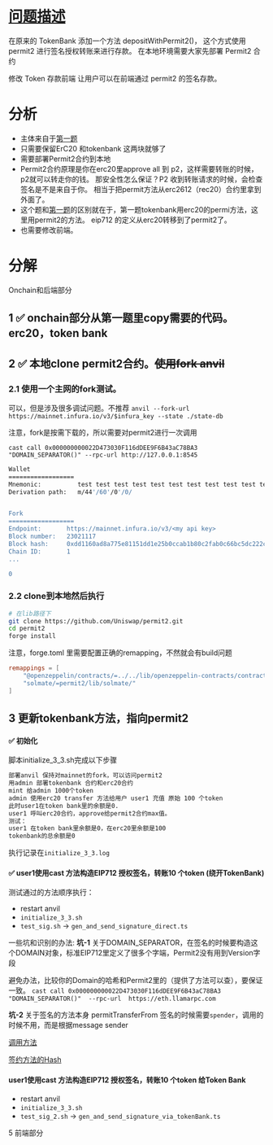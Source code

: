 # [问题描述](https://decert.me/challenge/1fa3ecbc-a3cd-43ae-908e-661aac97bdc0)

在原来的 TokenBank 添加一个方法 depositWithPermit2()， 这个方式使用 permit2 进行签名授权转账来进行存款。
在本地环境需要大家先部署 Permit2 合约

修改 Token 存款前端 让用户可以在前端通过 permit2 的签名存款。

# 分析

* 主体来自于[第一题](https://github.com/zhaidewei/upchain_2025_s3/tree/main/dapp_quiz/fc66ef6c)
* 只需要保留ErC20 和tokenbank 这两块就够了
* 需要部署Permit2合约到本地
* Permit2合约原理是你在erc20里approve all 到 p2，这样需要转账的时候，p2就可以转走你的钱。
那安全性怎么保证？P2 收到转账请求的时候，会检查签名是不是来自于你。
相当于把permit方法从erc2612（rec20）合约里拿到外面了。
* 这个题和[第一题](https://github.com/zhaidewei/upchain_2025_s3/tree/main/dapp_quiz/fc66ef6c)的区别就在于，第一题tokenbank用erc20的permi方法，这里用permit2的方法。
eip712 的定义从erc20转移到了permit2了。
* 也需要修改前端。

# 分解

Onchain和后端部分
## 1 ✅ onchain部分从第一题里copy需要的代码。erc20，token bank

## 2 ✅ 本地clone permit2合约。~~使用fork anvil~~

### 2.1 使用一个主网的fork测试。

可以，但是涉及很多调试问题。不推荐
`anvil --fork-url https://mainnet.infura.io/v3/$infura_key --state ./state-db`

注意，fork是按需下载的，所以需要对permit2进行一次调用

`cast call 0x000000000022D473030F116dDEE9F6B43aC78BA3 "DOMAIN_SEPARATOR()" --rpc-url http://127.0.0.1:8545`

```sh
Wallet
==================
Mnemonic:          test test test test test test test test test test test junk
Derivation path:   m/44'/60'/0'/0/


Fork
==================
Endpoint:       https://mainnet.infura.io/v3/<my api key>
Block number:   23021117
Block hash:     0xdd1160ad8a775e81151dd1e25b0ccab1b80c2fab0c66bc5dc222c8fe6ad1e29a
Chain ID:       1
...

0
```

### 2.2 clone到本地然后执行

```sh
# 在lib路径下
git clone https://github.com/Uniswap/permit2.git
cd permit2
forge install
```
注意，forge.toml 里需要配置正确的remapping，不然就会有build问题

```toml
remappings = [
    "@openzeppelin/contracts/=../../lib/openzeppelin-contracts/contracts/",
    "solmate/=permit2/lib/solmate/"
]
```

## 3 更新tokenbank方法，指向permit2


#### ✅ 初始化

脚本initialize_3_3.sh完成以下步骤

```md
部署anvil 保持对mainnet的fork，可以访问permit2
用admin 部署tokenbank 合约和erc20合约
mint 给admin 1000个token
admin 使用erc20 transfer 方法给用户 user1 充值 原始 100 个token
此时user1在token bank里的余额是0.
user1 呼叫erc20合约，approve给permit2合约max值。
测试：
user1 在token bank里余额是0，在erc20里余额是100
tokenbank的总余额是0
```
执行记录在`initialize_3_3.log`


#### ✅ user1使用cast 方法构造EIP712 授权签名，转账10 个token (绕开TokenBank)

测试通过的方法顺序执行：

* restart anvil
* `initialize_3_3.sh`
* `test_sig.sh` -> `gen_and_send_signature_direct.ts`

一些坑和识别的办法:
**坑-1** 关于DOMAIN_SEPARATOR，在签名的时候要构造这个DOMAIN对象，标准EIP712里定义了很多个字端，Permit2没有用到Version字段

避免办法，比较你的Domain的哈希和Permit2里的（提供了方法可以查），要保证一致。
`cast call 0x000000000022D473030F116dDEE9F6B43aC78BA3 "DOMAIN_SEPARATOR()"  --rpc-url  https://eth.llamarpc.com`

**坑-2** 关于签名的方法本身
permitTransferFrom 签名的时候需要`spender`，调用的时候不用，而是根据message sender

[调用方法](https://github.com/Uniswap/permit2/blob/main/src/interfaces/ISignatureTransfer.sol#L73C14-L73C32)

[签约方法的Hash](https://github.com/Uniswap/permit2/blob/main/src/libraries/PermitHash.sol#L21)



#### user1使用cast 方法构造EIP712 授权签名，转账10 个token 给Token Bank


* restart anvil
* `initialize_3_3.sh`
* `test_sig_2.sh` -> `gen_and_send_signature_via_tokenBank.ts`

5 前端部分

